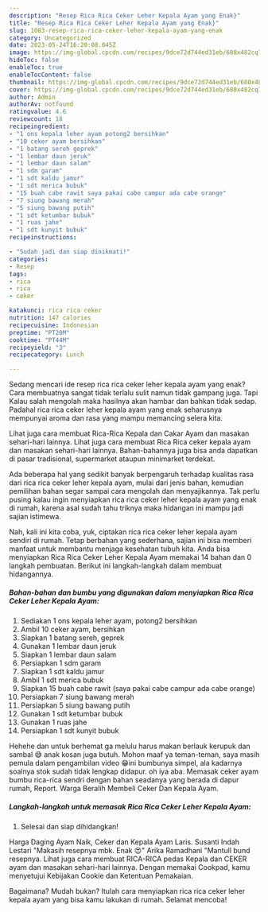 ```yaml
---
description: "Resep Rica Rica Ceker Leher Kepala Ayam yang Enak}"
title: "Resep Rica Rica Ceker Leher Kepala Ayam yang Enak}"
slug: 1083-resep-rica-rica-ceker-leher-kepala-ayam-yang-enak
category: Uncategorized
date: 2023-05-24T16:20:08.045Z
image: https://img-global.cpcdn.com/recipes/9dce72d744ed31eb/680x482cq70/rica-rica-ceker-leher-kepala-ayam-foto-resep-utama.jpg
hideToc: false
enableToc: true
enableTocContent: false
thumbnail: https://img-global.cpcdn.com/recipes/9dce72d744ed31eb/680x482cq70/rica-rica-ceker-leher-kepala-ayam-foto-resep-utama.jpg
cover: https://img-global.cpcdn.com/recipes/9dce72d744ed31eb/680x482cq70/rica-rica-ceker-leher-kepala-ayam-foto-resep-utama.jpg
author: Admin
authorAv: notfound
ratingvalue: 4.6
reviewcount: 18
recipeingredient:
- "1 ons kepala leher ayam potong2 bersihkan"
- "10 ceker ayam bersihkan"
- "1 batang sereh geprek"
- "1 lembar daun jeruk"
- "1 lembar daun salam"
- "1 sdm garam"
- "1 sdt kaldu jamur"
- "1 sdt merica bubuk"
- "15 buah cabe rawit saya pakai cabe campur ada cabe orange"
- "7 siung bawang merah"
- "5 siung bawang putih"
- "1 sdt ketumbar bubuk"
- "1 ruas jahe"
- "1 sdt kunyit bubuk"
recipeinstructions:

- "Sudah jadi dan siap dinikmati!"
categories:
- Resep
tags:
- rica
- rica
- ceker

katakunci: rica rica ceker 
nutrition: 147 calories
recipecuisine: Indonesian
preptime: "PT20M"
cooktime: "PT44M"
recipeyield: "3"
recipecategory: Lunch

---
```



Sedang mencari ide resep rica rica ceker leher kepala ayam yang enak? Cara membuatnya sangat tidak terlalu sulit namun tidak gampang juga. Tapi Kalau salah mengolah maka hasilnya akan hambar dan bahkan tidak sedap. Padahal rica rica ceker leher kepala ayam yang enak seharusnya mempunyai aroma dan rasa yang mampu memancing selera kita.


Lihat juga cara membuat Rica-Rica Kepala dan Cakar Ayam dan masakan sehari-hari lainnya. Lihat juga cara membuat Rica Rica ceker kepala ayam dan masakan sehari-hari lainnya. Bahan-bahannya juga bisa anda dapatkan di pasar tradisional, supermarket ataupun minimarket terdekat.

Ada beberapa hal yang sedikit banyak berpengaruh terhadap kualitas rasa dari rica rica ceker leher kepala ayam, mulai dari jenis bahan, kemudian pemilihan bahan segar sampai cara mengolah dan menyajikannya. Tak perlu pusing kalau ingin menyiapkan rica rica ceker leher kepala ayam yang enak di rumah, karena asal sudah tahu triknya maka hidangan ini mampu jadi sajian istimewa.


Nah, kali ini kita coba, yuk, ciptakan rica rica ceker leher kepala ayam sendiri di rumah. Tetap berbahan yang sederhana, sajian ini bisa memberi manfaat untuk membantu menjaga kesehatan tubuh kita. Anda bisa menyiapkan Rica Rica Ceker Leher Kepala Ayam memakai 14 bahan dan 0 langkah pembuatan. Berikut ini langkah-langkah dalam membuat hidangannya.

<!--inarticleads1-->

##### Bahan-bahan dan bumbu yang digunakan dalam menyiapkan Rica Rica Ceker Leher Kepala Ayam:

1. Sediakan 1 ons kepala leher ayam, potong2 bersihkan
1. Ambil 10 ceker ayam, bersihkan
1. Siapkan 1 batang sereh, geprek
1. Gunakan 1 lembar daun jeruk
1. Siapkan 1 lembar daun salam
1. Persiapkan 1 sdm garam
1. Siapkan 1 sdt kaldu jamur
1. Ambil 1 sdt merica bubuk
1. Siapkan 15 buah cabe rawit (saya pakai cabe campur ada cabe orange)
1. Persiapkan 7 siung bawang merah
1. Persiapkan 5 siung bawang putih
1. Gunakan 1 sdt ketumbar bubuk
1. Gunakan 1 ruas jahe
1. Persiapkan 1 sdt kunyit bubuk


Hehehe dan untuk berhemat ga melulu harus makan berlauk kerupuk dan sambal 😅 anak kosan juga butuh. Mohon maaf ya teman-teman, saya masih pemula dalam pengambilan video 😁ini bumbunya simpel, ala kadarnya soalnya stok sudah tidak lengkap didapur. oh iya aba. Memasak ceker ayam bumbu rica-rica sendri dengan bahan seadanya yang berada di dapur rumah, Report. Warga Beralih Membeli Ceker Dan Kepala Ayam. 

<!--inarticleads2-->

##### Langkah-langkah untuk memasak Rica Rica Ceker Leher Kepala Ayam:


1. Selesai dan siap dihidangkan!

Harga Daging Ayam Naik, Ceker dan Kepala Ayam Laris. Susanti Indah Lestari &#34;Makasih resepnya mbk. Enak 😍&#34; Arika Ramadhani &#34;Mantull bund resepnya. Lihat juga cara membuat RICA-RICA pedas Kepala dan CEKER ayam dan masakan sehari-hari lainnya. Dengan memakai Cookpad, kamu menyetujui Kebijakan Cookie dan Ketentuan Pemakaian. 

Bagaimana? Mudah bukan? Itulah cara menyiapkan rica rica ceker leher kepala ayam yang bisa kamu lakukan di rumah. Selamat mencoba!
